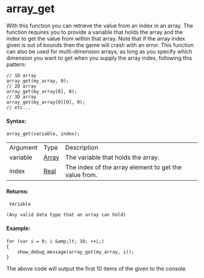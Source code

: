 # array_get

With this function you can retrieve the value from an index in an array.
The function requires you to provide a variable that holds the array and
the index to get the value from within that array. Note that if the
array index given is out of bounds then the game will crash with an
error. This function can also be used for multi-dimension arrays, as
long as you specify which dimension you want to get when you supply the
array index, following this pattern:

``` gml
// 1D array
array_get(my_array, 0);
// 2D array
array_get(my_array[0], 0);
// 3D array
array_get(my_array[0][0], 0);
// etc...
```

#### Syntax:

``` gml
array_get(variable, index);
```

|          |                                                                      |                                                       |
|----------|----------------------------------------------------------------------|-------------------------------------------------------|
| Argument | Type                                                                 | Description                                           |
| variable |  [Array](../../../../GameMaker_Language/GML_Overview/Arrays)     | The variable that holds the array.                    |
| index    |  [Real](../../../../GameMaker_Language/GML_Overview/Data_Types)  | The index of the array element to get the value from. |

#### Returns:

``` gml
 Variable

(Any valid data type that an array can hold)
```

#### Example:

``` gml
for (var i = 0; i &amp;lt; 10; ++i;)
{
    show_debug_message(array_get(my_array, i));
}
```

The above code will output the first 10 items of the given to the
console.
